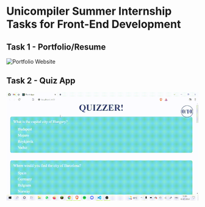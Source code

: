 # Unicompiler Summer Internship Tasks for Front-End Development

## Task 1 - Portfolio/Resume

![Portfolio Website](./screenshots/task1.gif "Portfolio Website")

## Task 2 - Quiz App

![Quiz App](./screenshots/task2.gif "Quiz App")